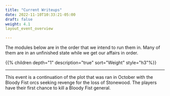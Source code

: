 ```yaml
---
title: "Current Writeups"
date: 2022-11-10T10:33:21-05:00
draft: false
weight: 4.1
layout_event_overview

---
```


The modules below are in the order that we intend to run them in. Many of them are in an unfinished state while we get our affairs in order. 

{{% children depth="1" description="true"  sort="Weight" style="h3"%}}

---

This event is a continuation of the plot that was ran in October with the Bloody Fist orcs seeking revenge for the loss of Stonewood. The players have their first chance to kill a Bloody Fist general.
